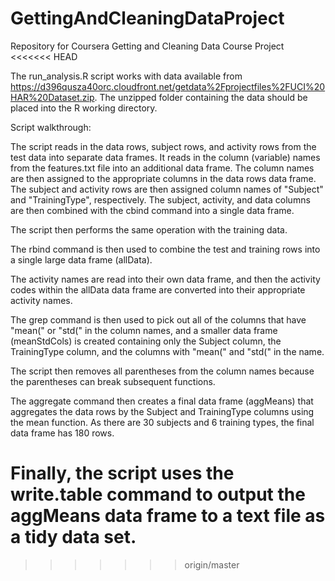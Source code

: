 GettingAndCleaningDataProject
=============================

Repository for Coursera Getting and Cleaning Data Course Project
<<<<<<< HEAD

The run_analysis.R script works with data available from https://d396qusza40orc.cloudfront.net/getdata%2Fprojectfiles%2FUCI%20HAR%20Dataset.zip.  The unzipped folder containing the data should be placed into the R working directory.

Script walkthrough:

The script reads in the data rows, subject rows, and activity rows from the test data into separate data frames.  It reads in the column (variable) names from the features.txt file into an additional data frame.  The column names are then assigned to the appropriate columns in the data rows data frame.  The subject and activity rows are then assigned column names of "Subject" and "TrainingType", respectively.  The subject, activity, and data columns are then combined with the cbind command into a single data frame.

The script then performs the same operation with the training data.

The rbind command is then used to combine the test and training rows into a single large data frame (allData).

The activity names are read into their own data frame, and then the activity codes within the allData data frame are converted into their appropriate activity names.

The grep command is then used to pick out all of the columns that have "mean(" or "std(" in the column names, and a smaller data frame (meanStdCols) is created containing only the Subject column, the TrainingType column, and the columns with "mean(" and "std(" in the name.

The script then removes all parentheses from the column names because the parentheses can break subsequent functions.

The aggregate command then creates a final data frame (aggMeans) that aggregates the data rows by the Subject and TrainingType columns using the mean function.  As there are 30 subjects and 6 training types, the final data frame has 180 rows.

Finally, the script uses the write.table command to output the aggMeans data frame to a text file as a tidy data set.
=======
>>>>>>> origin/master
